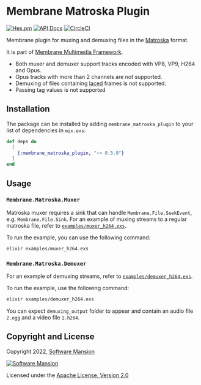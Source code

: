 # Membrane Matroska Plugin

[![Hex.pm](https://img.shields.io/hexpm/v/membrane_matroska_plugin.svg)](https://hex.pm/packages/membrane_matroska_plugin)
[![API Docs](https://img.shields.io/badge/api-docs-yellow.svg?style=flat)](https://hexdocs.pm/membrane_matroska_plugin)
[![CircleCI](https://circleci.com/gh/membraneframework/membrane_matroska_plugin.svg?style=svg)](https://circleci.com/gh/membraneframework/membrane_matroska_plugin)

Membrane plugin for muxing and demuxing files in the [Matroska](https://www.matroska.org/index.html) format.

It is part of [Membrane Multimedia Framework](https://membraneframework.org).

- Both muxer and demuxer support tracks encoded with VP8, VP9, H264 and Opus.
- Opus tracks with more than 2 channels are not supported.
- Demuxing of files containing [laced](https://www.ietf.org/archive/id/draft-ietf-cellar-matroska-08.html#section-12.3) frames is not supported.
- Passing tag values is not supported

## Installation

The package can be installed by adding `membrane_matroska_plugin` to your list of dependencies in `mix.exs`:

```elixir
def deps do
  [
	{:membrane_matroska_plugin, "~> 0.5.0"}
  ]
end
```

## Usage

### `Membrane.Matroska.Muxer`
Matroska muxer requires a sink that can handle `Membrane.File.SeekEvent`, e.g. `Membrane.File.Sink`.
For an example of muxing streams to a regular matroska file, refer to [`examples/muxer_h264.exs`](examples/muxer_h264.exs).

To run the example, you can use the following command:
 ```bash
elixir examples/muxer_h264.exs
``` 

### `Membrane.Matroska.Demuxer`
For an example of demuxing streams, refer to [`examples/demuxer_h264.exs`](examples/demuxer_h264.exs). 

To run the example, use the following command:
```bash
elixir examples/demuxer_h264.exs
```

You can expect `demuxing_output` folder to appear and contain an audio file `2.ogg` and a video file `1.h264`.

## Copyright and License

Copyright 2022, [Software Mansion](https://swmansion.com/?utm_source=git&utm_medium=readme&utm_campaign=membrane_matroska_plugin)

[![Software Mansion](https://logo.swmansion.com/logo?color=white&variant=desktop&width=200&tag=membrane-github)](https://swmansion.com/?utm_source=git&utm_medium=readme&utm_campaign=membrane_matroska_plugin)

Licensed under the [Apache License, Version 2.0](LICENSE)
